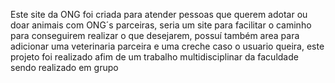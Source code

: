 Este site da ONG foi criada para atender pessoas que querem adotar ou doar animais com ONG´s parceiras, seria um site para facilitar o caminho para conseguirem realizar o que desejarem, possuí também area para adicionar uma veterinaria parceira e uma creche caso o usuario queira, este projeto foi realizado afim de um trabalho multidisciplinar da faculdade sendo realizado em grupo

